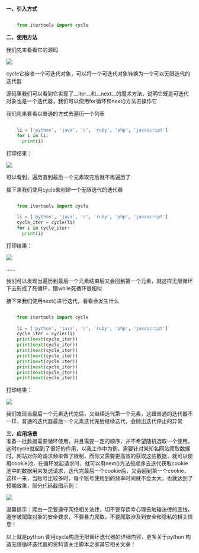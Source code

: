 **一、引入方式**

```python

    from itertools import cycle
```

**二、使用方法**

我们先来看看它的源码

![](https://img.jbzj.com/file_images/article/202012/2020122151910952.png?2020112151918)

cycle它接收一个可迭代对象，可以将一个可迭代对象转换为一个可以无限迭代的迭代器

源码里我们可以看到它实现了__iter__和__next__的魔术方法，说明它既是可迭代对象也是一个迭代器，我们可以使用for循环和next()方法去操作它

我们先来看看以普通的方式去遍历一个列表

```python

    li = ['python', 'java', 'c', 'ruby', 'php', 'javascript']
    for i in li:
      print(i)
```

打印结果：

![](https://img.jbzj.com/file_images/article/202012/2020122151953878.png?202011215201)

可以看到，遍历直到最后一个元素取完后就不再遍历了

接下来我们使用cycle来创建一个无限迭代的迭代器

```python

    from itertools import cycle
    
    li = ['python', 'java', 'c', 'ruby', 'php', 'javascript']
    cycle_iter = cycle(li)
    for i in cycle_iter:
      print(i)
```

打印结果：

![](https://img.jbzj.com/file_images/article/202012/2020122152035149.png?2020112152044)

......

我们可以发现当遍历到最后一个元素结束后又会回到第一个元素，就这样无限循环下去形成了死循环，跟while死循环很相似

接下来我们使用next()进行迭代，看看会发生什么

```python

    from itertools import cycle
    
    li = ['python', 'java', 'c', 'ruby', 'php', 'javascript']
    cycle_iter = cycle(li)
    print(next(cycle_iter))
    print(next(cycle_iter))
    print(next(cycle_iter))
    print(next(cycle_iter))
    print(next(cycle_iter))
    print(next(cycle_iter))
    print(next(cycle_iter))
    print(next(cycle_iter))
```

打印结果：

![](https://img.jbzj.com/file_images/article/202012/2020122152119675.png?2020112152131)

我们发现当最后一个元素迭代完后，又继续迭代第一个元素，这跟普通的迭代器不一样，普通的迭代器最后一个元素迭代完后继续迭代，会抛出迭代停止的异常

**三、应用场景**  
准备一批数据需要循环使用，并且需要一定的顺序，并不希望随机选取一个使用，这时cycle就起到了很好的作用，以我工作中为例，需要针对某知名网站爬取数据时，网站对你的请求频率做了限制，而你又需要更高效的获取这些数据，就可以使用cookie池，在循环发起请求时，就可以用next()方法按顺序去迭代获取cookie池中的数据用来发送请求，迭代完最后一个cookie后，又会回到第一个cookie，这样一来，当账号比较多时，每个账号使用到的频率时间就不会太大，也就达到了预期效果，部分代码截图示例：

![](https://img.jbzj.com/file_images/article/202012/2020122152209374.png?2020112152218)

温馨提示：爬虫一定要遵守网络相关法律，切不要存侥幸心理去触碰法律的底线，遵守被爬取对象的安全要求，不要暴力爬取，不要爬取涉及到安全和隐私的相关信息！

以上就是python 使用cycle构造无限循环迭代器的详细内容，更多关于python 构造无限循环迭代器的资料请关注脚本之家其它相关文章！

